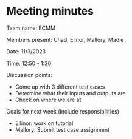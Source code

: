 # Meeting minutes

Team name: ECMM

Members present: Chad, Elinor, Mallory, Madie

Date: 11/3/2023

Time: 12:50 - 1:30

Discussion points: 
* Come up with 3 different test cases
* Determine what their inputs and outputs are
* Check on where we are at


Goals for next week (include responsibilities)
* Ellinor: work on tutorial
* Mallory: Submit test case assignment

